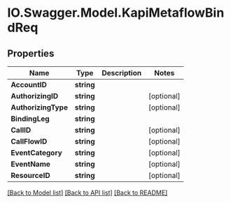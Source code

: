 # IO.Swagger.Model.KapiMetaflowBindReq
## Properties

Name | Type | Description | Notes
------------ | ------------- | ------------- | -------------
**AccountID** | **string** |  | 
**AuthorizingID** | **string** |  | [optional] 
**AuthorizingType** | **string** |  | [optional] 
**BindingLeg** | **string** |  | 
**CallID** | **string** |  | [optional] 
**CallFlowID** | **string** |  | [optional] 
**EventCategory** | **string** |  | [optional] 
**EventName** | **string** |  | [optional] 
**ResourceID** | **string** |  | [optional] 

[[Back to Model list]](../README.md#documentation-for-models) [[Back to API list]](../README.md#documentation-for-api-endpoints) [[Back to README]](../README.md)

